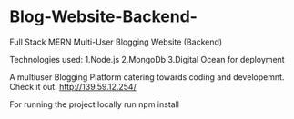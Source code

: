 # Blog-Website-Backend-
Full Stack MERN Multi-User Blogging Website (Backend)



Technologies used: 1.Node.js 2.MongoDb 3.Digital Ocean for deployment

A multiuser Blogging Platform catering towards coding and developemnt. Check it out: http://139.59.12.254/

For running the project locally run npm install
